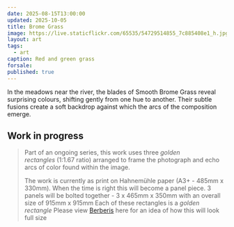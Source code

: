 ```yaml
---
date: 2025-08-15T13:00:00
updated: 2025-10-05
title: Brome Grass
image: https://live.staticflickr.com/65535/54729514855_7c885408e1_h.jpg
layout: art
tags:
  - art
caption: Red and green grass
forsale:
published: true
---
```

In the meadows near the river, the blades of Smooth Brome Grass reveal surprising colours, shifting gently from one hue to another. Their subtle fusions create a soft backdrop against which the arcs of the composition emerge.

## Work in progress

>  Part of an ongoing series, this work uses three _golden rectangles_ (1:1.67 ratio) arranged to frame the photograph and echo arcs of color found within the image.
> 
> The work is currently as print on Hahnemühle paper (A3+ - 485mm x 330mm). When the time is right this will become a panel piece.
> 3 panels will be bolted together - 3 x 465mm x 350mm with an overall size of 915mm x 915mm
> Each of these rectangles is a _golden rectangle_ 
> Please view [Berberis](https://www.chrisjennings.net/portfolio/berberis/) here for an idea of how this will look full size